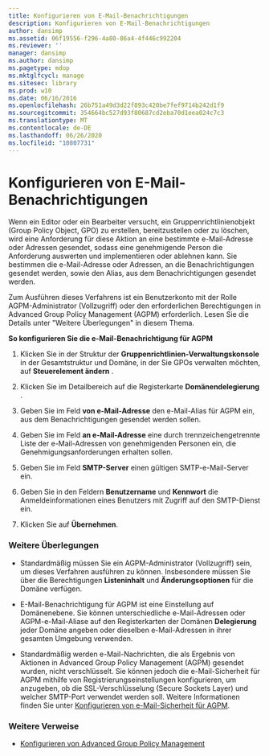 ```yaml
---
title: Konfigurieren von E-Mail-Benachrichtigungen
description: Konfigurieren von E-Mail-Benachrichtigungen
author: dansimp
ms.assetid: 06f19556-f296-4a80-86a4-4f446c992204
ms.reviewer: ''
manager: dansimp
ms.author: dansimp
ms.pagetype: mdop
ms.mktglfcycl: manage
ms.sitesec: library
ms.prod: w10
ms.date: 06/16/2016
ms.openlocfilehash: 26b751a49d3d22f893c420be7fef9714b242d1f9
ms.sourcegitcommit: 354664bc527d93f80687cd2eba70d1eea024c7c3
ms.translationtype: MT
ms.contentlocale: de-DE
ms.lasthandoff: 06/26/2020
ms.locfileid: "10807731"
---
```

# Konfigurieren von E-Mail-Benachrichtigungen


Wenn ein Editor oder ein Bearbeiter versucht, ein Gruppenrichtlinienobjekt (Group Policy Object, GPO) zu erstellen, bereitzustellen oder zu löschen, wird eine Anforderung für diese Aktion an eine bestimmte e-Mail-Adresse oder Adressen gesendet, sodass eine genehmigende Person die Anforderung auswerten und implementieren oder ablehnen kann. Sie bestimmen die e-Mail-Adresse oder Adressen, an die Benachrichtigungen gesendet werden, sowie den Alias, aus dem Benachrichtigungen gesendet werden.

Zum Ausführen dieses Verfahrens ist ein Benutzerkonto mit der Rolle AGPM-Administrator (Vollzugriff) oder den erforderlichen Berechtigungen in Advanced Group Policy Management (AGPM) erforderlich. Lesen Sie die Details unter "Weitere Überlegungen" in diesem Thema.

**So konfigurieren Sie die e-Mail-Benachrichtigung für AGPM**

1.  Klicken Sie in der Struktur der **Gruppenrichtlinien-Verwaltungskonsole** in der Gesamtstruktur und Domäne, in der Sie GPOs verwalten möchten, auf **Steuerelement ändern** .

2.  Klicken Sie im Detailbereich auf die Registerkarte **Domänendelegierung** .

3.  Geben Sie im Feld **von e-Mail-Adresse** den e-Mail-Alias für AGPM ein, aus dem Benachrichtigungen gesendet werden sollen.

4.  Geben Sie im Feld **an e-Mail-Adresse** eine durch trennzeichengetrennte Liste der e-Mail-Adressen von genehmigenden Personen ein, die Genehmigungsanforderungen erhalten sollen.

5.  Geben Sie im Feld **SMTP-Server** einen gültigen SMTP-e-Mail-Server ein.

6.  Geben Sie in den Feldern **Benutzername** und **Kennwort** die Anmeldeinformationen eines Benutzers mit Zugriff auf den SMTP-Dienst ein.

7.  Klicken Sie auf **Übernehmen**.

### Weitere Überlegungen

-   Standardmäßig müssen Sie ein AGPM-Administrator (Vollzugriff) sein, um dieses Verfahren ausführen zu können. Insbesondere müssen Sie über die Berechtigungen **Listeninhalt** und **Änderungsoptionen** für die Domäne verfügen.

-   E-Mail-Benachrichtigung für AGPM ist eine Einstellung auf Domänenebene. Sie können unterschiedliche e-Mail-Adressen oder AGPM-e-Mail-Aliase auf den Registerkarten der Domänen **Delegierung** jeder Domäne angeben oder dieselben e-Mail-Adressen in ihrer gesamten Umgebung verwenden.

-   Standardmäßig werden e-Mail-Nachrichten, die als Ergebnis von Aktionen in Advanced Group Policy Management (AGPM) gesendet wurden, nicht verschlüsselt. Sie können jedoch die e-Mail-Sicherheit für AGPM mithilfe von Registrierungseinstellungen konfigurieren, um anzugeben, ob die SSL-Verschlüsselung (Secure Sockets Layer) und welcher SMTP-Port verwendet werden soll. Weitere Informationen finden Sie unter [Konfigurieren von e-Mail-Sicherheit für AGPM](configure-e-mail-security-for-agpm-agpm40.md).

### Weitere Verweise

-   [Konfigurieren von Advanced Group Policy Management](configuring-advanced-group-policy-management-agpm40.md)

 

 





